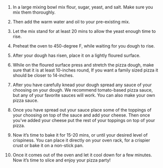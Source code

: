 1. In a large mixing bowl mix flour, sugar, yeast, and salt. Make sure you mix them thoroughly.

2. Then add the warm water and oil to your pre-existing mix.

3. Let the mix stand for at least 20 mins to allow the yeast enough time to rise.

4. Preheat the oven to 450-degree F, while waiting for you dough to rise.

5. After your dough has risen, place it on a lightly floured surface.

6. While on the floured surface press and stretch the pizza dough, make sure that it is at least 10-inches round, If you want a family sized pizza it should be closer to 14-inches.

7. After you have carefully knead your dough spread any sauce of your choosing on your dough. We recommend tomato-based pizza sauce, but any of your favorite sauces will work. You can also make your own pizza sauce.

8. Once you have spread out your sauce place some of the toppings of your choosing on top of the sauce and add your cheese. Then once you’ve added your cheese put the rest of your toppings on top of your pizza.

9. Now it’s time to bake it for 15-20 mins, or until your desired level of crispiness. You can place it directly on your oven rack, for a crispier crust or bake it on a non-stick pan.

10. Once it comes out of the oven and let it cool down for a few minutes. Now it’s time to slice and enjoy your pizza party!